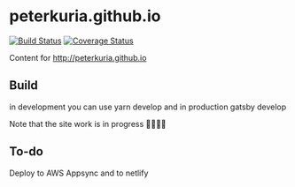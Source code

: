 # peterkuria.github.io
[![Build Status](https://travis-ci.org/peterkuria/peterkuria.github.io.svg?branch=dev)](https://travis-ci.org/peterkuria/peterkuria.github.io)
[![Coverage Status](https://coveralls.io/repos/github/peterkuria/peterkuria.github.io/badge.svg?branch=dev)](https://coveralls.io/github/peterkuria/peterkuria.github.io?branch=dev)

Content for http://peterkuria.github.io


## Build

 in development you can use yarn develop and in production gatsby develop

Note that the site work is in progress 👨🏻‍💻🧙

## To-do

Deploy to AWS Appsync and to netlify
